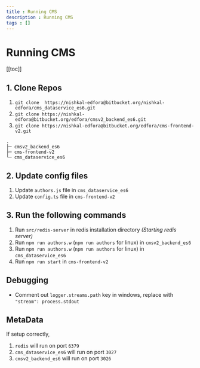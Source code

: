 ```yaml
---
title : Running CMS
description : Running CMS
tags : []
---
```


# Running CMS

[[toc]]

## 1. Clone Repos
1. `git clone  https://nishkal-edfora@bitbucket.org/nishkal-edfora/cms_dataservice_es6.git`
2. `git clone https://nishkal-edfora@bitbucket.org/edfora/cmsv2_backend_es6.git`
3. `git clone https://nishkal-edfora@bitbucket.org/edfora/cms-frontend-v2.git`

```
.
├─ cmsv2_backend_es6
├─ cms-frontend-v2
└─ cms_dataservice_es6
```

## 2. Update config files
1. Update `authors.js` file in `cms_dataservice_es6`
2. Update `config.ts` file in `cms-frontend-v2`

## 3. Run the following commands
1. Run `src/redis-server` in redis installation directory _(Starting redis server)_
2. Run `npm run authors.w` (`npm run authors` for linux) in `cmsv2_backend_es6`
3. Run `npm run authors.w` (`npm run authors` for linux) in `cms_dataservice_es6`
4. Run `npm run start` in `cms-frontend-v2`

## Debugging
* Comment out `logger.streams.path` key in windows, replace with `"stream": process.stdout`

## MetaData
If setup correctly, 
1. `redis` will run on port `6379`
2. `cms_dataservice_es6` will run on port `3027`
3. `cmsv2_backend_es6` will run on port `3026`